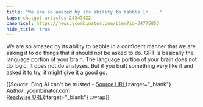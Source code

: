 ```yaml
---
title: "We are so amazed by its ability to babble in ..."
tags: chatgpt articles-24347422
canonical: https://news.ycombinator.com/item?id=34775853
hide_title: true
---
```


We are so amazed by its ability to babble in a confident manner that we are asking it to do things that it should not be asked to do. GPT is basically the language portion of your brain. The language portion of your brain does not do logic. It does not do analyses. But if you built something very like it and asked it to try, it might give it a good go.


[[_Source_: Bing AI can't be trusted - [Source URL](https://news.ycombinator.com/item?id=34775853){:target="_blank"}<br>
_Author_: ycombinator.com<br>
[Readwise URL](https://readwise.io/open/475476020){:target="_blank"}
::wrap]]